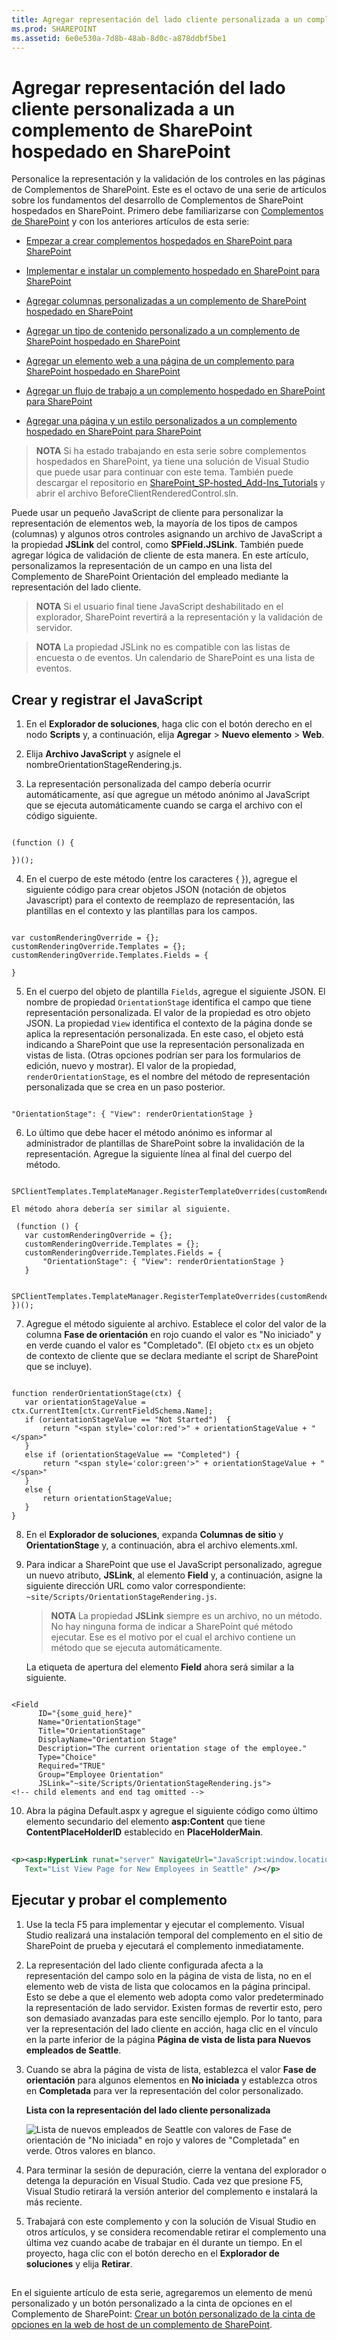 ```yaml
---
title: Agregar representación del lado cliente personalizada a un complemento de SharePoint hospedado en SharePoint
ms.prod: SHAREPOINT
ms.assetid: 6e0e530a-7d8b-48ab-8d0c-a878ddbf5be1
---
```



# Agregar representación del lado cliente personalizada a un complemento de SharePoint hospedado en SharePoint
Personalice la representación y la validación de los controles en las páginas de Complementos de SharePoint.
Este es el octavo de una serie de artículos sobre los fundamentos del desarrollo de Complementos de SharePoint hospedados en SharePoint. Primero debe familiarizarse con  [Complementos de SharePoint](sharepoint-add-ins.md) y con los anteriores artículos de esta serie:
  
    
    


-  [Empezar a crear complementos hospedados en SharePoint para SharePoint](get-started-creating-sharepoint-hosted-sharepoint-add-ins.md)
    
  
-  [Implementar e instalar un complemento hospedado en SharePoint para SharePoint](deploy-and-install-a-sharepoint-hosted-sharepoint-add-in.md)
    
  
-  [Agregar columnas personalizadas a un complemento de SharePoint hospedado en SharePoint](add-custom-columns-to-a-sharepoint-hostedsharepoint-add-in.md)
    
  
-  [Agregar un tipo de contenido personalizado a un complemento de SharePoint hospedado en SharePoint](add-a-custom-content-type-to-a-sharepoint-hostedsharepoint-add-in.md)
    
  
-  [Agregar un elemento web a una página de un complemento para SharePoint hospedado en SharePoint](add-a-web-part-to-a-page-in-a-sharepoint-hosted-sharepoint-add-in.md)
    
  
-  [Agregar un flujo de trabajo a un complemento hospedado en SharePoint para SharePoint](add-a-workflow-to-a-sharepoint-hosted-sharepoint-add-in.md)
    
  
-  [Agregar una página y un estilo personalizados a un complemento hospedado en SharePoint para SharePoint](add-a-custom-page-and-style-to-a-sharepoint-hosted-sharepoint-add-in.md)
    
  

> **NOTA**
> Si ha estado trabajando en esta serie sobre complementos hospedados en SharePoint, ya tiene una solución de Visual Studio que puede usar para continuar con este tema. También puede descargar el repositorio en  [SharePoint_SP-hosted_Add-Ins_Tutorials](https://github.com/OfficeDev/SharePoint_SP-hosted_Add-Ins_Tutorials) y abrir el archivo BeforeClientRenderedControl.sln.
  
    
    

Puede usar un pequeño JavaScript de cliente para personalizar la representación de elementos web, la mayoría de los tipos de campos (columnas) y algunos otros controles asignando un archivo de JavaScript a la propiedad **JSLink** del control, como **SPField.JSLink**. También puede agregar lógica de validación de cliente de esta manera. En este artículo, personalizamos la representación de un campo en una lista del Complemento de SharePoint Orientación del empleado mediante la representación del lado cliente.
> **NOTA**
> Si el usuario final tiene JavaScript deshabilitado en el explorador, SharePoint revertirá a la representación y la validación de servidor. 
  
    
    


> **NOTA**
> La propiedad JSLink no es compatible con las listas de encuesta o de eventos. Un calendario de SharePoint es una lista de eventos. 
  
    
    


## Crear y registrar el JavaScript


  
    
    

1. En el **Explorador de soluciones**, haga clic con el botón derecho en el nodo **Scripts** y, a continuación, elija **Agregar** > **Nuevo elemento** > **Web**.
    
  
2. Elija **Archivo JavaScript** y asígnele el nombreOrientationStageRendering.js.
    
  
3. La representación personalizada del campo debería ocurrir automáticamente, así que agregue un método anónimo al JavaScript que se ejecuta automáticamente cuando se carga el archivo con el código siguiente.
    
 ```
  
(function () {

})();
 ```

4. En el cuerpo de este método (entre los caracteres { }), agregue el siguiente código para crear objetos JSON (notación de objetos Javascript) para el contexto de reemplazo de representación, las plantillas en el contexto y las plantillas para los campos.
    
 ```
  
var customRenderingOverride = {};
customRenderingOverride.Templates = {};
customRenderingOverride.Templates.Fields = {

}
 ```

5. En el cuerpo del objeto de plantilla  `Fields`, agregue el siguiente JSON. El nombre de propiedad  `OrientationStage` identifica el campo que tiene representación personalizada. El valor de la propiedad es otro objeto JSON. La propiedad `View` identifica el contexto de la página donde se aplica la representación personalizada. En este caso, el objeto está indicando a SharePoint que use la representación personalizada en vistas de lista. (Otras opciones podrían ser para los formularios de edición, nuevo y mostrar). El valor de la propiedad, `renderOrientationStage`, es el nombre del método de representación personalizada que se crea en un paso posterior.
    
 ```
  
"OrientationStage": { "View": renderOrientationStage }
 ```

6. Lo último que debe hacer el método anónimo es informar al administrador de plantillas de SharePoint sobre la invalidación de la representación. Agregue la siguiente línea al final del cuerpo del método.
    
 ```
  SPClientTemplates.TemplateManager.RegisterTemplateOverrides(customRenderingOverride);
 ```


    El método ahora debería ser similar al siguiente.
    


 ```
  (function () {
    var customRenderingOverride = {};
    customRenderingOverride.Templates = {};
    customRenderingOverride.Templates.Fields = {
        "OrientationStage": { "View": renderOrientationStage }
    }

    SPClientTemplates.TemplateManager.RegisterTemplateOverrides(customRenderingOverride);
})();
 ```

7. Agregue el método siguiente al archivo. Establece el color del valor de la columna **Fase de orientación** en rojo cuando el valor es "No iniciado" y en verde cuando el valor es "Completado". (El objeto `ctx` es un objeto de contexto de cliente que se declara mediante el script de SharePoint que se incluye).
    
 ```
  
function renderOrientationStage(ctx) {
    var orientationStageValue = ctx.CurrentItem[ctx.CurrentFieldSchema.Name];
    if (orientationStageValue == "Not Started")  {
        return "<span style='color:red'>" + orientationStageValue + "</span>"
    }
    else if (orientationStageValue == "Completed") {
        return "<span style='color:green'>" + orientationStageValue + "</span>"
    }
    else {
        return orientationStageValue;
    }
}
 ```

8. En el **Explorador de soluciones**, expanda **Columnas de sitio** y **OrientationStage** y, a continuación, abra el archivo elements.xml.
    
  
9. Para indicar a SharePoint que use el JavaScript personalizado, agregue un nuevo atributo, **JSLink**, al elemento **Field** y, a continuación, asigne la siguiente dirección URL como valor correspondiente: `~site/Scripts/OrientationStageRendering.js`.
    
    > **NOTA**
      > La propiedad **JSLink** siempre es un archivo, no un método. No hay ninguna forma de indicar a SharePoint qué método ejecutar. Ese es el motivo por el cual el archivo contiene un método que se ejecuta automáticamente.

    La etiqueta de apertura del elemento **Field** ahora será similar a la siguiente.
    


 ```
  
<Field
       ID="{some_guid_here}"
       Name="OrientationStage"
       Title="OrientationStage"
       DisplayName="Orientation Stage"
       Description="The current orientation stage of the employee."
       Type="Choice"
       Required="TRUE"
       Group="Employee Orientation" 
       JSLink="~site/Scripts/OrientationStageRendering.js">
<!-- child elements and end tag omitted -->
 ```

10. Abra la página Default.aspx y agregue el siguiente código como último elemento secundario del elemento **asp:Content** que tiene **ContentPlaceHolderID** establecido en **PlaceHolderMain**. 
    
 ```XML
  
<p><asp:HyperLink runat="server" NavigateUrl="JavaScript:window.location = _spPageContextInfo.webAbsoluteUrl + '/Lists/NewEmployeesInSeattle/AllItems.aspx';"
    Text="List View Page for New Employees in Seattle" /></p>

 ```


## Ejecutar y probar el complemento


  
    
    

1. Use la tecla F5 para implementar y ejecutar el complemento. Visual Studio realizará una instalación temporal del complemento en el sitio de SharePoint de prueba y ejecutará el complemento inmediatamente. 
    
  
2. La representación del lado cliente configurada afecta a la representación del campo solo en la página de vista de lista, no en el elemento web de vista de lista que colocamos en la página principal. Esto se debe a que el elemento web adopta como valor predeterminado la representación de lado servidor. Existen formas de revertir esto, pero son demasiado avanzadas para este sencillo ejemplo. Por lo tanto, para ver la representación del lado cliente en acción, haga clic en el vínculo en la parte inferior de la página **Página de vista de lista para Nuevos empleados de Seattle**.
    
  
3. Cuando se abra la página de vista de lista, establezca el valor **Fase de orientación** para algunos elementos en **No iniciada** y establezca otros en **Completada** para ver la representación del color personalizado.
    
   **Lista con la representación del lado cliente personalizada**

  

     ![Lista de nuevos empleados de Seattle con valores de Fase de orientación de "No iniciada" en rojo y valores de "Completada" en verde. Otros valores en blanco.](images/dc8e2b7d-1747-4b65-aab4-6fc93c6867d4.PNG)
  

  

  
4. Para terminar la sesión de depuración, cierre la ventana del explorador o detenga la depuración en Visual Studio. Cada vez que presione F5, Visual Studio retirará la versión anterior del complemento e instalará la más reciente.
    
  
5. Trabajará con este complemento y con la solución de Visual Studio en otros artículos, y se considera recomendable retirar el complemento una última vez cuando acabe de trabajar en él durante un tiempo. En el proyecto, haga clic con el botón derecho en el **Explorador de soluciones** y elija **Retirar**.
    
  

## 
<a name="Nextsteps"> </a>

En el siguiente artículo de esta serie, agregaremos un elemento de menú personalizado y un botón personalizado a la cinta de opciones en el Complemento de SharePoint:  [Crear un botón personalizado de la cinta de opciones en la web de host de un complemento de SharePoint](create-a-custom-ribbon-button-in-the-host-web-of-a-sharepoint-add-in.md).
  
    
    

